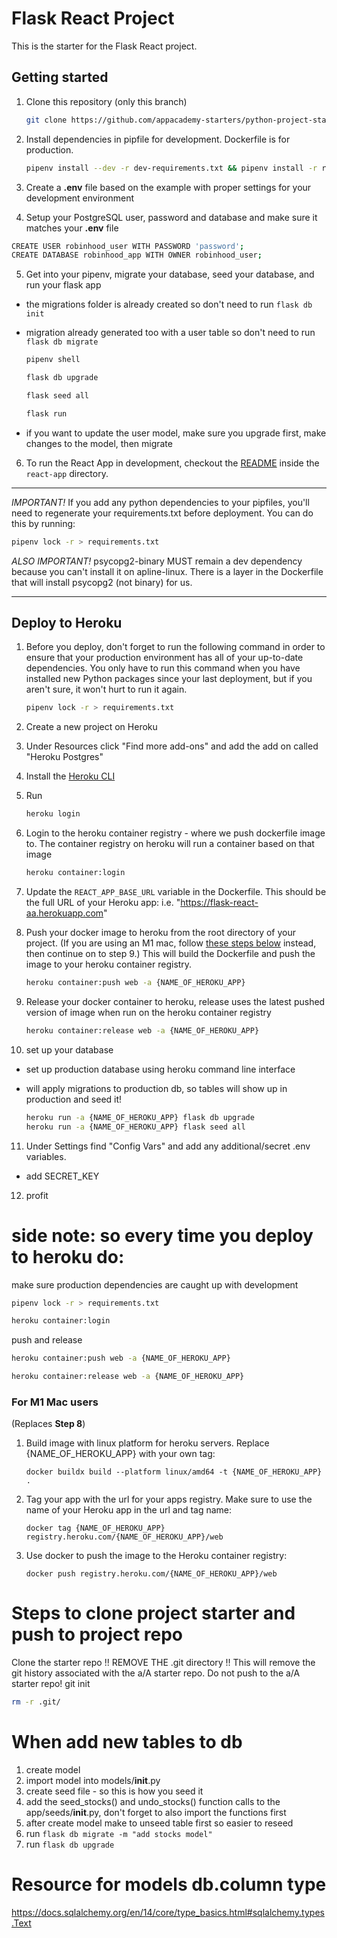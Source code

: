 # Flask React Project

This is the starter for the Flask React project.

## Getting started

1. Clone this repository (only this branch)

   ```bash
   git clone https://github.com/appacademy-starters/python-project-starter.git
   ```

2. Install dependencies in pipfile for development. Dockerfile is for production.

      ```bash
      pipenv install --dev -r dev-requirements.txt && pipenv install -r requirements.txt
      ```

3. Create a **.env** file based on the example with proper settings for your
   development environment
4. Setup your PostgreSQL user, password and database and make sure it matches your **.env** file
```bash
CREATE USER robinhood_user WITH PASSWORD 'password';
CREATE DATABASE robinhood_app WITH OWNER robinhood_user;
```
5. Get into your pipenv, migrate your database, seed your database, and run your flask app

- the migrations folder is already created so don't need to run `flask db init`
- migration already generated too with a user table so don't need to run `flask db migrate`

   ```bash
   pipenv shell
   ```

   ```bash
   flask db upgrade
   ```

   ```bash
   flask seed all
   ```

   ```bash
   flask run
   ```

- if you want to update the user model, make sure you upgrade first, make changes to the model, then migrate

6. To run the React App in development, checkout the [README](./react-app/README.md) inside the `react-app` directory.

***
*IMPORTANT!*
   If you add any python dependencies to your pipfiles, you'll need to regenerate your requirements.txt before deployment.
   You can do this by running:

   ```bash
   pipenv lock -r > requirements.txt
   ```

*ALSO IMPORTANT!*
   psycopg2-binary MUST remain a dev dependency because you can't install it on apline-linux.
   There is a layer in the Dockerfile that will install psycopg2 (not binary) for us.
***


## Deploy to Heroku

1. Before you deploy, don't forget to run the following command in order to
ensure that your production environment has all of your up-to-date
dependencies. You only have to run this command when you have installed new
Python packages since your last deployment, but if you aren't sure, it won't
hurt to run it again.

   ```bash
   pipenv lock -r > requirements.txt
   ```

2. Create a new project on Heroku
3. Under Resources click "Find more add-ons" and add the add on called "Heroku Postgres"
4. Install the [Heroku CLI](https://devcenter.heroku.com/articles/heroku-command-line)
5. Run

   ```bash
   heroku login
   ```

6. Login to the heroku container registry - where we push dockerfile image to. The container registry on heroku will run a container based on that image

   ```bash
   heroku container:login
   ```

7. Update the `REACT_APP_BASE_URL` variable in the Dockerfile.
   This should be the full URL of your Heroku app: i.e. "https://flask-react-aa.herokuapp.com"
8. Push your docker image to heroku from the root directory of your project.
   (If you are using an M1 mac, follow [these steps below](#for-m1-mac-users) instead, then continue on to step 9.)
   This will build the Dockerfile and push the image to your heroku container registry.

   ```bash
   heroku container:push web -a {NAME_OF_HEROKU_APP}
   ```

9. Release your docker container to heroku, release uses the latest pushed version of image when run on the heroku container registry

      ```bash
      heroku container:release web -a {NAME_OF_HEROKU_APP}
      ```

10. set up your database
   - set up production database using heroku command line interface
   - will apply migrations to production db, so tables will show up in production and seed it!

      ```bash
      heroku run -a {NAME_OF_HEROKU_APP} flask db upgrade
      heroku run -a {NAME_OF_HEROKU_APP} flask seed all
      ```

11. Under Settings find "Config Vars" and add any additional/secret .env
variables.
- add SECRET_KEY

12. profit


# side note: so every time you deploy to heroku do:

make sure production dependencies are caught up with development
   ```bash
   pipenv lock -r > requirements.txt
   ```

   ```bash
   heroku container:login
   ```
push and release
   ```bash
   heroku container:push web -a {NAME_OF_HEROKU_APP}
   ```

   ```bash
   heroku container:release web -a {NAME_OF_HEROKU_APP}
   ```

### For M1 Mac users

(Replaces **Step 8**)

1. Build image with linux platform for heroku servers. Replace
{NAME_OF_HEROKU_APP} with your own tag:

   ```bash=
   docker buildx build --platform linux/amd64 -t {NAME_OF_HEROKU_APP} .
   ```

2. Tag your app with the url for your apps registry. Make sure to use the name
of your Heroku app in the url and tag name:

   ```bash=2
   docker tag {NAME_OF_HEROKU_APP} registry.heroku.com/{NAME_OF_HEROKU_APP}/web
   ```

3. Use docker to push the image to the Heroku container registry:

   ```bash=3
   docker push registry.heroku.com/{NAME_OF_HEROKU_APP}/web
   ```


# Steps to clone project starter and push to project repo
Clone the starter repo
!! REMOVE THE .git directory !!
This will remove the git history associated with the a/A starter repo. Do not push to the a/A starter repo!
git init
```bash
rm -r .git/
```

# When add new tables to db
1. create model
2. import model into models/__init__.py
3. create seed file - so this is how you seed it
4. add the seed_stocks() and undo_stocks() function calls to the app/seeds/__init__.py, don't forget to also import the functions first
5. after create model make to unseed table first so easier to reseed
6. run `flask db migrate -m "add stocks model"`
7. run `flask db upgrade`


# Resource for models db.column type
https://docs.sqlalchemy.org/en/14/core/type_basics.html#sqlalchemy.types.Text
